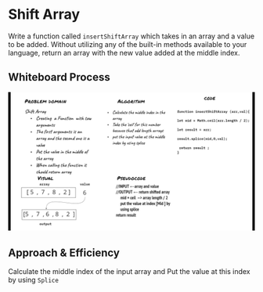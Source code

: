 # **Shift Array**

Write a function called `insertShiftArray` which takes in an array and a value to be added. Without utilizing any of the built-in methods available to your language, return an array with the new value added at the middle index.

## Whiteboard Process

![reverse-array](../../../assest/array-shift.jpg)


## Approach & Efficiency


Calculate the middle index of the input array 
and 
Put the value at this index by using `Splice`

